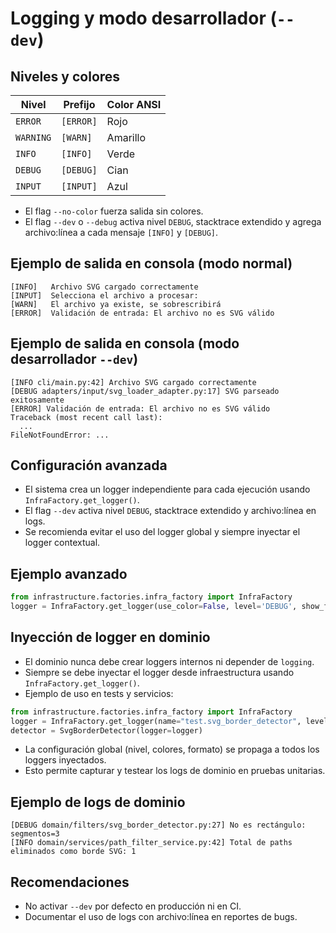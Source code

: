 # Logging y modo desarrollador (`--dev`)

## Niveles y colores

| Nivel     | Prefijo     | Color ANSI   |
|-----------|-------------|-------------|
| `ERROR`   | `[ERROR]`   | Rojo         |
| `WARNING` | `[WARN]`    | Amarillo     |
| `INFO`    | `[INFO]`    | Verde        |
| `DEBUG`   | `[DEBUG]`   | Cian         |
| `INPUT`   | `[INPUT]`   | Azul         |

- El flag `--no-color` fuerza salida sin colores.
- El flag `--dev` o `--debug` activa nivel `DEBUG`, stacktrace extendido y agrega archivo:línea a cada mensaje `[INFO]` y `[DEBUG]`.

## Ejemplo de salida en consola (modo normal)
```
[INFO]   Archivo SVG cargado correctamente
[INPUT]  Selecciona el archivo a procesar:
[WARN]   El archivo ya existe, se sobrescribirá
[ERROR]  Validación de entrada: El archivo no es SVG válido
```

## Ejemplo de salida en consola (modo desarrollador `--dev`)
```
[INFO cli/main.py:42] Archivo SVG cargado correctamente
[DEBUG adapters/input/svg_loader_adapter.py:17] SVG parseado exitosamente
[ERROR] Validación de entrada: El archivo no es SVG válido
Traceback (most recent call last):
  ...
FileNotFoundError: ...
```

## Configuración avanzada

- El sistema crea un logger independiente para cada ejecución usando `InfraFactory.get_logger()`.
- El flag `--dev` activa nivel `DEBUG`, stacktrace extendido y archivo:línea en logs.
- Se recomienda evitar el uso del logger global y siempre inyectar el logger contextual.

## Ejemplo avanzado

```python
from infrastructure.factories.infra_factory import InfraFactory
logger = InfraFactory.get_logger(use_color=False, level='DEBUG', show_file_line=True)
```

## Inyección de logger en dominio

- El dominio nunca debe crear loggers internos ni depender de `logging`.
- Siempre se debe inyectar el logger desde infraestructura usando `InfraFactory.get_logger()`.
- Ejemplo de uso en tests y servicios:

```python
from infrastructure.factories.infra_factory import InfraFactory
logger = InfraFactory.get_logger(name="test.svg_border_detector", level="DEBUG")
detector = SvgBorderDetector(logger=logger)
```

- La configuración global (nivel, colores, formato) se propaga a todos los loggers inyectados.
- Esto permite capturar y testear los logs de dominio en pruebas unitarias.

## Ejemplo de logs de dominio

```
[DEBUG domain/filters/svg_border_detector.py:27] No es rectángulo: segmentos=3
[INFO domain/services/path_filter_service.py:42] Total de paths eliminados como borde SVG: 1
```

## Recomendaciones
- No activar `--dev` por defecto en producción ni en CI.
- Documentar el uso de logs con archivo:línea en reportes de bugs.
